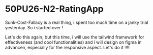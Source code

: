 # 50PU26-N2-RatingApp

Sunk-Cost-Fallacy is a real thing, i spent too much time on a janky trial yesterday. So i started over !

Let's do this again, but this time, i will use the tailwind framework for effectiveness (and cool functionalities) and i will design on figma in advancen, especially for the responsive aspect. Let's do it !!!!